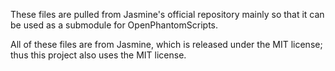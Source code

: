 These files are pulled from Jasmine's official repository mainly so that it can be used as a submodule for OpenPhantomScripts.

All of these files are from Jasmine, which is released under the MIT license; thus this project also uses the MIT license.
